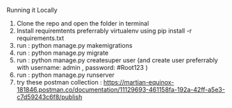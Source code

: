 Running it Locally

1. Clone the repo and open the folder in terminal
2. Install requiremtents preferrably virtualenv using pip install -r requirements.txt
3. run  :  python manage.py makemigrations
4. run  :  python manage.py migrate
5. run  :  python manage.py createsuper user (and create user preferrably with username: admin , password: #Root123 )
6. run  :  python manage.py runserver
7. try these postman collection : https://martian-equinox-181846.postman.co/documentation/11129693-461158fa-192a-42ff-a5e3-c7d59243c6f8/publish 